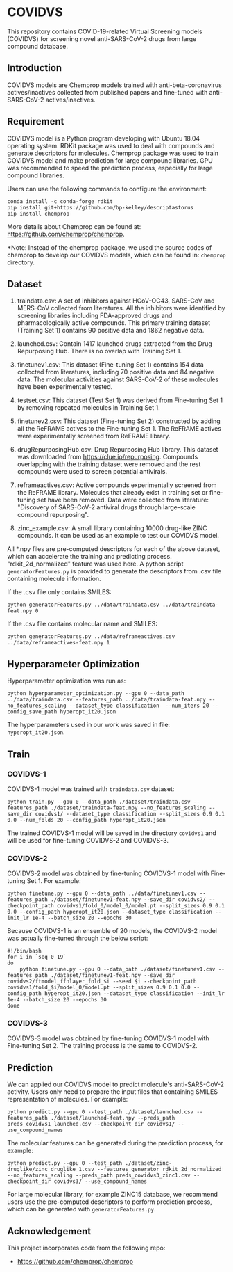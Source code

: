 # **COVIDVS**

This repository contains COVID-19-related Virtual Screening models (COVIDVS) for screening novel anti-SARS-CoV-2 drugs from large compound database.

## **Introduction**
COVIDVS models are Chemprop models trained with anti-beta-coronavirus actives/inactives collected from published papers and fine-tuned with anti-SARS-CoV-2 actives/inactives. 

## **Requirement**
COVIDVS model is a Python program developing with Ubuntu 18.04 operating system. RDKit package was used to deal with compounds and generate descriptors for molecules. Chemprop package was used to train COVIDVS model and make prediction for large compound libraries. GPU was recommended to speed the prediction process, especially for large compound libraries. 

Users can use the following commands to configure the environment:
```
conda install -c conda-forge rdkit
pip install git+https://github.com/bp-kelley/descriptastorus
pip install chemprop
```

More details about Chemprop can be found at: https://github.com/chemprop/chemprop.

\*Note: Instead of the chemprop package, we used the source codes of chemprop to develop our COVIDVS models, which can be found in: `chemprop` directory.

## **Dataset**
1. traindata.csv: A set of inhibitors against HCoV-OC43, SARS-CoV and MERS-CoV collected from literatures. All the inhibitors were identified by screening libraries including FDA-approved drugs and pharmacologically active compounds. This primary training dataset (Training Set 1) contains 90 positive data and 1862 negative data.

2. launched.csv: Contain 1417 launched drugs extracted from the Drug Repurposing Hub. There is no overlap with Training Set 1. 

3. finetunev1.csv: This dataset (Fine-tuning Set 1) contains 154 data collocted from literatures, including 70 positive data and 84 negative data. The molecular activities against SARS-CoV-2 of these molecules have been experimentally tested. 

4. testset.csv: This dataset (Test Set 1) was derived from Fine-tuning Set 1 by removing repeated molecules in Training Set 1. 

5. finetunev2.csv: This dataset (Fine-tuning Set 2) constructed by adding all the ReFRAME actives to the Fine-tuning Set 1. The ReFRAME actives were experimentally screened from ReFRAME library. 

6. drugRepurposingHub.csv: Drug Repurposing Hub library. This dataset was downloaded from https://clue.io/repurposing. Compounds overlapping with the training dataset were removed and the rest compounds were used to screen potential antivirals.

7. reframeactives.csv: Active compounds experimentally screened from the ReFRAME library. Molecules that already exist in training set or fine-tuning set have been removed. Data were collected from literature: "Discovery of SARS-CoV-2 antiviral drugs through large-scale compound repurposing". 

8. zinc_example.csv: A small library containing 10000 drug-like ZINC compounds. It can be used as an example to test our COVIDVS model.

All \*.npy files are pre-computed descriptors for each of the above dataset, which can accelerate the training and predicting process. "rdkit_2d_normalized" feature was used here. A python script `generatorFeatures.py` is provided to generate the descriptors from .csv file containing molecule information. 

If the .csv file only contains SMILES:
```
python generatorFeatures.py ../data/traindata.csv ../data/traindata-feat.npy 0
```
If the .csv file contains molecular name and SMILES:
```
python generatorFeatures.py ../data/reframeactives.csv ../data/reframeactives-feat.npy 1
```
## **Hyperparameter Optimization**
Hyperparameter optimization was run as:
```
python hyperparameter_optimization.py --gpu 0 --data_path ../data/traindata.csv --features_path ../data/traindata-feat.npy --no_features_scaling --dataset_type classification  --num_iters 20 --config_save_path hyperopt_it20.json 
```
The hyperparameters used in our work was saved in file: `hyperopt_it20.json`.

## **Train**
### COVIDVS-1
COVIDVS-1 model was trained with `traindata.csv` dataset: 
```
python train.py --gpu 0 --data_path ./dataset/traindata.csv --features_path ./dataset/traindata-feat.npy --no_features_scaling --save_dir covidvs1/ --dataset_type classification --split_sizes 0.9 0.1 0.0 --num_folds 20 --config_path hyperopt_it20.json 
```
The trained COVIDVS-1 model will be saved in the directory `covidvs1` and will be used for fine-tuning COVIDVS-2 and COVIDVS-3.

### COVIDVS-2
COVIDVS-2 model was obtained by fine-tuning COVIDVS-1 model with Fine-tuning Set 1. 
For example:
```
python finetune.py --gpu 0 --data_path ../data/finetunev1.csv --features_path ./dataset/finetunev1-feat.npy --save_dir covidvs2/ --checkpoint_path covidvs1/fold_0/model_0/model.pt --split_sizes 0.9 0.1 0.0 --config_path hyperopt_it20.json --dataset_type classification --init_lr 1e-4 --batch_size 20 --epochs 30
```
Because COVIDVS-1 is an ensemble of 20 models, the COVIDVS-2 model was actually fine-tuned through the below script:
```
#!/bin/bash
for i in `seq 0 19`
do
    python finetune.py --gpu 0 --data_path ./dataset/finetunev1.csv --features_path ./dataset/finetunev1-feat.npy --save_dir covidvs2/ftmodel_ffnlayer_fold_$i --seed $i --checkpoint_path covidvs1/fold_$i/model_0/model.pt --split_sizes 0.9 0.1 0.0 --config_path hyperopt_it20.json --dataset_type classification --init_lr 1e-4 --batch_size 20 --epochs 30 
done
```

### COVIDVS-3
COVIDVS-3 model was obtained by fine-tuning COVIDVS-1 model with Fine-tuning Set 2.
The training process is the same to COVIDVS-2.

## **Prediction**
We can applied our COVIDVS model to predict molecule's anti-SARS-CoV-2 activity. Users only need to prepare the input files that containing SMILES representation of molecules. For example:
```
python predict.py --gpu 0 --test_path ./dataset/launched.csv --features_path ./dataset/launched-feat.npy --preds_path preds_covidvs1_launched.csv --checkpoint_dir covidvs1/ --use_compound_names
```

The molecular features can be generated during the prediction process, for example:
```
python predict.py --gpu 0 --test_path ./dataset/zinc-druglike/zinc_druglike_1.csv --features_generator rdkit_2d_normalized --no_features_scaling --preds_path preds_covidvs3_zinc1.csv --checkpoint_dir covidvs3/ --use_compound_names
```
For large molecular library, for example ZINC15 database, we recommend users use the pre-computed descriptors to perform prediction process, which can be generated with `generatorFeatures.py`.

## **Acknowledgement**
This project incorporates code from the following repo:

+ https://github.com/chemprop/chemprop


